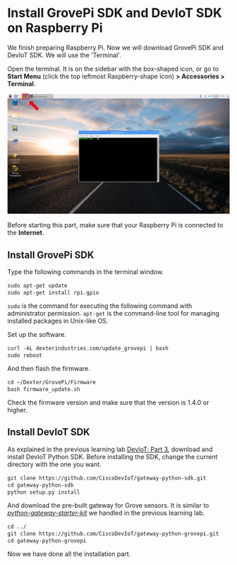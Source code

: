 #  Install GrovePi SDK and DevIoT SDK on Raspberry Pi
We finish preparing Raspberry Pi. Now we will download GrovePi SDK and DevIoT SDK. We will use the 'Terminal'.

Open the terminal. It is on the sidebar with the box-shaped icon, or go to **Start Menu** (click the top leftmost Raspberry-shape icon) **> Accessories > Terminal**.

![terminal](assets/images/3-terminal.png)

Before starting this part, make sure that your Raspberry Pi is connected to the **Internet**. 

## Install GrovePi SDK
Type the following commands in the terminal window. 

    sudo apt-get update
    sudo apt-get install rpi.gpio

`sudo` is the command for executing the following command with administrator permission. `apt-get` is the command-line tool for managing installed packages in Unix-like OS.

Set up the software.

    curl -kL dexterindustries.com/update_grovepi | bash
    sudo reboot


And then flash the firmware.

    cd ~/Dexter/GrovePi/Firmware
    bash firmware_update.sh

Check the firmware version and make sure that the version is 1.4.0 or higher.

## Install DevIoT SDK

As explained in the previous learning lab [DevIoT: Part 3](https://developer.cisco.com/learning/lab/sdk-deviot/step/1), download and install DevIoT Python SDK. Before installing the SDK, change the current directory with the one you want.

    git clone https://github.com/CiscoDevIoT/gateway-python-sdk.git
    cd gateway-python-sdk
    python setup.py install

And download the pre-built gateway for Grove sensors. It is similar to *[python-gateway-starter-kit](https://github.com/CiscoDevIoT/gateway-python-starter-kit)* we handled in the previous learning lab.

    cd ../
    git clone https://github.com/CiscoDevIoT/gateway-python-grovepi.git
    cd gateway-python-grovepi

Now we have done all the installation part.
